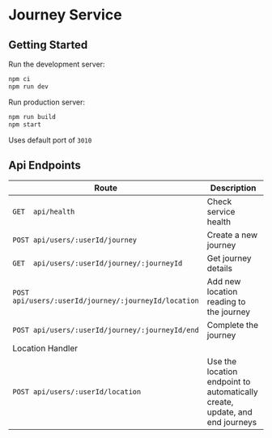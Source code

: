 # Journey Service

## Getting Started

Run the development server:

```bash
npm ci
npm run dev
```

Run production server:

```bash
npm run build
npm start
```

Uses default port of `3010`

## Api Endpoints

| Route                                                | Description                                                                 |
| ---------------------------------------------------- | --------------------------------------------------------------------------- |
| `GET  api/health`                                    | Check service health                                                        |
| `POST api/users/:userId/journey`                     | Create a new journey                                                        |
| `GET  api/users/:userId/journey/:journeyId`          | Get journey details                                                         |
| `POST api/users/:userId/journey/:journeyId/location` | Add new location reading to the journey                                     |
| `POST api/users/:userId/journey/:journeyId/end`      | Complete the journey                                                        |
| Location Handler                                     |                                                                             |
| `POST api/users/:userId/location`                    | Use the location endpoint to automatically create, update, and end journeys |
